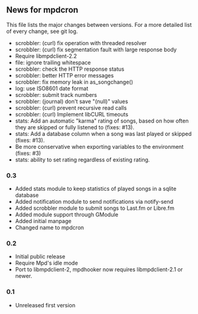 ## News for mpdcron

This file lists the major changes between versions. For a more detailed list of
every change, see git log.

* scrobbler: (curl) fix operation with threaded resolver
* scrobbler: (curl) fix segmentation fault with large response body
* Require libmpdclient-2.2
* file: ignore trailing whitespace
* scrobbler: check the HTTP response status
* scrobbler: better HTTP error messages
* scrobbler: fix memory leak in as_songchange()
* log: use ISO8601 date format
* scrobbler: submit track numbers
* scrobbler: (journal) don't save "(null)" values
* scrobbler: (curl) prevent recursive read calls
* scrobbler: (curl) Implement libCURL timeouts
* stats: Add an automatic "karma" rating of songs, based on how often they are
  skipped or fully listened to (fixes: #13).
* stats: Add a database column when a song was last played or skipped
  (fixes: #13).
* Be more conservative when exporting variables to the environment (fixes: #3)
* stats: ability to set rating regardless of existing rating.

### 0.3
* Added stats module to keep statistics of played songs in a sqlite database
* Added notification module to send notifications via notify-send
* Added scrobbler module to submit songs to Last.fm or Libre.fm
* Added module support through GModule
* Added initial manpage
* Changed name to mpdcron

### 0.2
* Initial public release
* Require Mpd's idle mode
* Port to libmpdclient-2, mpdhooker now requires libmpdclient-2.1 or newer.

### 0.1
* Unreleased first version

<!-- vim: set tw=80 ft=mkd spell spelllang=en sw=4 sts=4 et : -->
